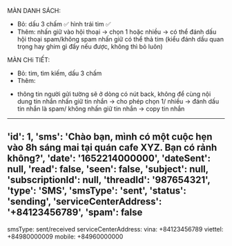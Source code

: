 MÀN DANH SÁCH:
- Bỏ:
dấu 3 chấm ✅
hình trái tim ✅
- Thêm:
nhấn giữ vào hội thoại -> chọn 1 hoặc nhiều -> có thể đánh dấu hội thoại spam/không spam
nhấn giữ có thể thả tim (kiểu đánh dấu quan trọng hay ghim gì đấy nếu được, không thì bỏ luôn)

MÀN CHi TIẾT:
- Bỏ:
tim, tìm kiếm, dấu 3 chấm
- Thêm:
* thông tin người gửi tường sẽ ở dòng có nút back, không để cùng nội dung tin nhắn
nhấn giữ tin nhắn -> cho phép chọn 1/ nhiều -> đánh dấu tin nhắn là spam/ không
nhấn giữ tin nhắn -> copy tin nhắn
------------------------------------------------------------------
'id': 1,
    'sms':
        'Chào bạn, mình có một cuộc hẹn vào 8h sáng mai tại quán cafe XYZ. Bạn có rảnh không?',
    'date': '1652214000000',
    'dateSent': null,
    'read': false,
    'seen': false,
    'subject': null,
    'subscriptionId': null,
    'threadId': '987654321',
    'type': 'SMS',
    'smsType': 'sent',
    'status': 'sending',
    'serviceCenterAddress': '+84123456789',
    'spam': false
------------------------------------------------------------------------------------------
smsType: sent/received
serviceCenterAddress:
vina: +84123456789
viettel: +84980000009
mobile: +84960000000 
